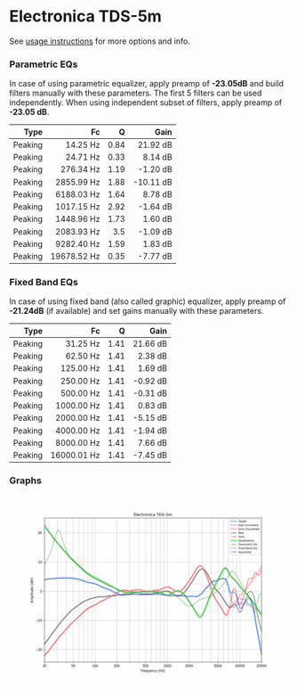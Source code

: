 # Electronica TDS-5m
See [usage instructions](https://github.com/jaakkopasanen/AutoEq#usage) for more options and info.

### Parametric EQs
In case of using parametric equalizer, apply preamp of **-23.05dB** and build filters manually
with these parameters. The first 5 filters can be used independently.
When using independent subset of filters, apply preamp of **-23.05 dB**.

| Type    | Fc          |    Q | Gain      |
|--------:|------------:|-----:|----------:|
| Peaking | 14.25 Hz    | 0.84 | 21.92 dB  |
| Peaking | 24.71 Hz    | 0.33 | 8.14 dB   |
| Peaking | 276.34 Hz   | 1.19 | -1.20 dB  |
| Peaking | 2855.99 Hz  | 1.88 | -10.11 dB |
| Peaking | 6188.03 Hz  | 1.64 | 8.78 dB   |
| Peaking | 1017.15 Hz  | 2.92 | -1.64 dB  |
| Peaking | 1448.96 Hz  | 1.73 | 1.60 dB   |
| Peaking | 2083.93 Hz  | 3.5  | -1.09 dB  |
| Peaking | 9282.40 Hz  | 1.59 | 1.83 dB   |
| Peaking | 19678.52 Hz | 0.35 | -7.77 dB  |

### Fixed Band EQs
In case of using fixed band (also called graphic) equalizer, apply preamp of **-21.24dB**
(if available) and set gains manually with these parameters.

| Type    | Fc          |    Q | Gain     |
|--------:|------------:|-----:|---------:|
| Peaking | 31.25 Hz    | 1.41 | 21.66 dB |
| Peaking | 62.50 Hz    | 1.41 | 2.38 dB  |
| Peaking | 125.00 Hz   | 1.41 | 1.69 dB  |
| Peaking | 250.00 Hz   | 1.41 | -0.92 dB |
| Peaking | 500.00 Hz   | 1.41 | -0.31 dB |
| Peaking | 1000.00 Hz  | 1.41 | 0.83 dB  |
| Peaking | 2000.00 Hz  | 1.41 | -5.15 dB |
| Peaking | 4000.00 Hz  | 1.41 | -1.94 dB |
| Peaking | 8000.00 Hz  | 1.41 | 7.66 dB  |
| Peaking | 16000.01 Hz | 1.41 | -7.45 dB |

### Graphs
![](./Electronica%20TDS-5m.png)
